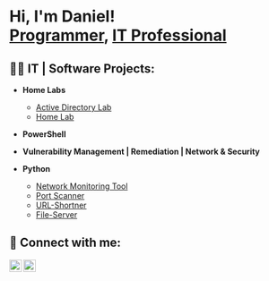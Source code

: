 <h1>Hi, I'm Daniel! <br/><a href="https://github.com/DanielTsang26">Programmer</a>, <a href="https://www.linkedin.com/">IT Professional</a>

<h2>👨‍💻 IT | Software  Projects:</h2>


- <b>Home Labs</b>
   - [Active Directory Lab](https://github.com/DanielTsang26/home-lab/blob/main/active-directory.md)
   - [Home Lab](https://github.com/DanielTsang26/home-lab)
- <b>PowerShell</b>

- <b>Vulnerability Management | Remediation | Network & Security </b>


- <b>Python</b>
   - [Network Monitoring Tool](https://github.com/DanielTsang26/network-packet-monitoring-tool/tree/main)
   - [Port Scanner](https://github.com/DanielTsang26/port-scanner)
   - [URL-Shortner](https://github.com/DanielTsang26/url-shortner/tree/main)
   - [File-Server](https://github.com/DanielTsang26/file-server)


<h2> 🤳 Connect with me:</h2>

[<img align="left" alt=" Daniel Tsang | LinkedIn" width="22px" src="https://cdn.jsdelivr.net/npm/simple-icons@v3/icons/linkedin.svg" />][linkedin]
[<img align="left" alt="Daniel Tsang | Instagram" width="22px" src="https://cdn.jsdelivr.net/npm/simple-icons@v3/icons/instagram.svg" />][instagram]

[instagram]: https://www.instagram.com/
[linkedin]: https://linkedin.com/


<!--
**joshmadakor1/joshmadakor1** is a ✨ _special_ ✨ repository because its `README.md` (this file) appears on your GitHub profile.

Here are some ideas to get you started:

- 🔭 I’m currently working on ...
- 🌱 I’m currently learning ...
- 👯 I’m looking to collaborate on ...
- 🤔 I’m looking for help with ...
- 💬 Ask me about ...
- 📫 How to reach me: ...
- 😄 Pronouns: ...
- ⚡ Fun fact: ...
-->
